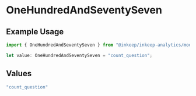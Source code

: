 # OneHundredAndSeventySeven

## Example Usage

```typescript
import { OneHundredAndSeventySeven } from "@inkeep/inkeep-analytics/models/operations";

let value: OneHundredAndSeventySeven = "count_question";
```

## Values

```typescript
"count_question"
```